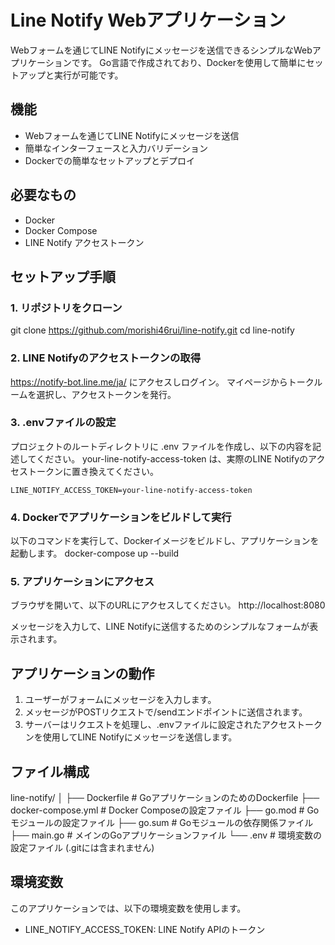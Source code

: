 # Line Notify Webアプリケーション

Webフォームを通じてLINE Notifyにメッセージを送信できるシンプルなWebアプリケーションです。
Go言語で作成されており、Dockerを使用して簡単にセットアップと実行が可能です。

## 機能
- Webフォームを通じてLINE Notifyにメッセージを送信
- 簡単なインターフェースと入力バリデーション
- Dockerでの簡単なセットアップとデプロイ

## 必要なもの
- Docker
- Docker Compose
- LINE Notify アクセストークン

## セットアップ手順

### 1. リポジトリをクローン
git clone https://github.com/morishi46rui/line-notify.git
cd line-notify

### 2. LINE Notifyのアクセストークンの取得
https://notify-bot.line.me/ja/ にアクセスしログイン。
マイページからトークルームを選択し、アクセストークンを発行。

### 3. .envファイルの設定
プロジェクトのルートディレクトリに .env ファイルを作成し、以下の内容を記述してください。
your-line-notify-access-token は、実際のLINE Notifyのアクセストークンに置き換えてください。
```
LINE_NOTIFY_ACCESS_TOKEN=your-line-notify-access-token
```

### 4. Dockerでアプリケーションをビルドして実行
以下のコマンドを実行して、Dockerイメージをビルドし、アプリケーションを起動します。
docker-compose up --build

### 5. アプリケーションにアクセス
ブラウザを開いて、以下のURLにアクセスしてください。
http://localhost:8080

メッセージを入力して、LINE Notifyに送信するためのシンプルなフォームが表示されます。

## アプリケーションの動作
1. ユーザーがフォームにメッセージを入力します。
2. メッセージがPOSTリクエストで/sendエンドポイントに送信されます。
3. サーバーはリクエストを処理し、.envファイルに設定されたアクセストークンを使用してLINE Notifyにメッセージを送信します。

## ファイル構成
line-notify/
│
├── Dockerfile                 # GoアプリケーションのためのDockerfile
├── docker-compose.yml          # Docker Composeの設定ファイル
├── go.mod                      # Goモジュールの設定ファイル
├── go.sum                      # Goモジュールの依存関係ファイル
├── main.go                     # メインのGoアプリケーションファイル
└── .env                        # 環境変数の設定ファイル (.gitには含まれません)

## 環境変数
このアプリケーションでは、以下の環境変数を使用します。
- LINE_NOTIFY_ACCESS_TOKEN: LINE Notify APIのトークン
